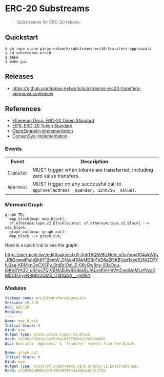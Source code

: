 # ERC-20 Substreams

> Substreams for ERC-20 tokens.

## Quickstart

```
$ gh repo clone pinax-network/substreams-erc20-transfers-approuvals
$ cd substreams-erc20
$ make
$ make gui
```

## Releases

- https://github.com/pinax-network/substreams-erc20-transfers-approuvals/releases

## References

- [Ethereum Docs: ERC-20 Token Standard](https://ethereum.org/en/developers/docs/standards/tokens/erc-20/)
- [EIPS: ERC-20 Token Standard ](https://eips.ethereum.org/EIPS/eip-20)
- [OpenZeppelin implementation](https://github.com/OpenZeppelin/openzeppelin-contracts/blob/9b3710465583284b8c4c5d2245749246bb2e0094/contracts/token/ERC20/ERC20.sol)
- [ConsenSys implementation](https://github.com/ConsenSys/Tokens/blob/fdf687c69d998266a95f15216b1955a4965a0a6d/contracts/eip20/EIP20.sol)

### Events

| Event                                                          | Description                                                                         |
| -------------------------------------------------------------- | ----------------------------------------------------------------------------------- |
| [`Transfer`](https://eips.ethereum.org/EIPS/eip-20#transfer-1) | MUST trigger when tokens are transferred, including zero value transfers.           |
| [`Approval`](https://eips.ethereum.org/EIPS/eip-20#approval)   | MUST trigger on any successful call to `approve(address _spender, uint256 _value)`. |

### Mermaid Graph

```mermaid
graph TD;
  map_block[map: map_block];
  sf.ethereum.type.v2.Block[source: sf.ethereum.type.v2.Block] --> map_block;
  graph_out[map: graph_out];
  map_block --> graph_out;

```

Here is a quick link to see the graph:

https://mermaid.live/edit#pako:eJx0js1qhTAQhV8lzNobLu0u7opv0O4akWky_lBjQpwpiPjuhQhKF12emW_ONzu46AkMDBnTqD6a2i5KBUzd1xzd92fAZO7Ylu3aa-KRMknQvCXSPy_6rdBrlOzI_E-06vGw8ny-0l1aOou-i8Kn8Yrt33_u84uo7QIVBMoBJw8Gdgs8UiALxoKnHmVmCwdUgMLxfVscGM5CFUjyyNRMOGQM5_D4DQAA__-g018Y

### Modules

```yaml
Package name: erc20TransfersApprovals
Version: v0.3.0
Doc: ERC-20
Modules:
----
Name: map_block
Initial block: 0
Kind: map
Output Type: proto:erc20.types.v1.Block
Hash: d2e09cd303cbcba7596ecb53736b823f480e6450
Doc: Extracts 'Approval' & 'Transfer' events from the block

Name: graph_out
Initial block: 0
Kind: map
Output Type: proto:sf.substreams.sink.entity.v1.EntityChanges
Hash: dfa0756e058e1b7c7832879744a108acdd911720

```
